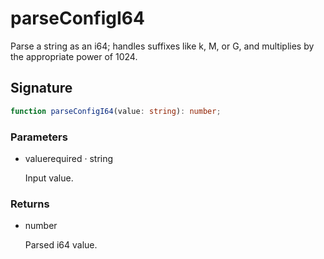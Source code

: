 # parseConfigI64

Parse a string as an i64; handles suffixes like k, M, or G, and
multiplies by the appropriate power of 1024.

## Signature

```ts
function parseConfigI64(value: string): number;
```

### Parameters

<ul class="param-ul">
  <li class="param-li param-li-root">
    <span class="param-name">value</span><span class="param-required">required</span>&nbsp;·&nbsp;<span class="param-type">string</span>
    <br>
    <p class="param-description">Input value.</p>
  </li>
</ul>

### Returns

<ul class="param-ul">
  <li class="param-li param-li-root">
    <span class="param-type">number</span>
    <br>
    <p class="param-description">Parsed i64 value.</p>
  </li>
</ul>